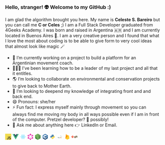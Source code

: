 ### Hello, stranger! 👽 Welcome to my GitHub :)

<!--
**celes-sb/celes-sb** is a ✨ _special_ ✨ repository because its `README.md` (this file) appears on your GitHub profile.
-->

I am glad the algorithm brought you here. My name is <b>Celeste S. Bareiro</b> but you can call me <b>C or Celes</b> ;)
I am a Full Stack Developer graduated from 4Geeks Academy. I was born and raised in Argentina 🇦🇷 and I am currently located in Buenos Aires 🧉. 
I am a very creative person and I found that what I love the most about coding is to be able to give form to very cool ideas that almost look like magic 🪄


- 🔭 I’m currently working on a project to build a platform for an Argentinian movement coach.
- 🧑‍🤝‍🧑 I’ve been learning how to be a leader of my last project and all that it entitles.
- 🌎 I’m looking to collaborate on environmental and conservation projects to give back to Mother Earth.
- 🤔 I’m looking to deepend my knowledge of integrating front and and back end.
- 😄 Pronouns: she/her
- ⚡ Fun fact: I express myself mainly through movement so you can always find me moving my body in all ways possible even if I am in front of the computer. Pretzel developer? 🥨 possibly!
- 💬 Ask me about anything here 👉 LinkedIn or Email.

<code><img height="20" src="https://raw.githubusercontent.com/github/explore/80688e429a7d4ef2fca1e82350fe8e3517d3494d/topics/javascript/javascript.png"></code>
<code><img height="20" src="https://raw.githubusercontent.com/github/explore/80688e429a7d4ef2fca1e82350fe8e3517d3494d/topics/vue/vue.png"></code>
<code><img height="20" src="https://raw.githubusercontent.com/github/explore/80688e429a7d4ef2fca1e82350fe8e3517d3494d/topics/react/react.png"></code>
<code><img height="20" src="https://raw.githubusercontent.com/github/explore/5c058a388828bb5fde0bcafd4bc867b5bb3f26f3/topics/graphql/graphql.png"></code>
<code><img height="20" src="https://raw.githubusercontent.com/github/explore/80688e429a7d4ef2fca1e82350fe8e3517d3494d/topics/nodejs/nodejs.png"></code>
<code><img height="20" src="https://raw.githubusercontent.com/github/explore/80688e429a7d4ef2fca1e82350fe8e3517d3494d/topics/cpp/cpp.png"></code>
<code><img height="20" src="https://raw.githubusercontent.com/github/explore/80688e429a7d4ef2fca1e82350fe8e3517d3494d/topics/python/python.png"></code>
<code><img height="20" src="https://raw.githubusercontent.com/github/explore/80688e429a7d4ef2fca1e82350fe8e3517d3494d/topics/mysql/mysql.png"></code>
<code><img height="20" src="https://raw.githubusercontent.com/github/explore/80688e429a7d4ef2fca1e82350fe8e3517d3494d/topics/firebase/firebase.png"></code>
<code><img height="20" src="https://raw.githubusercontent.com/github/explore/80688e429a7d4ef2fca1e82350fe8e3517d3494d/topics/git/git.png"></code>
